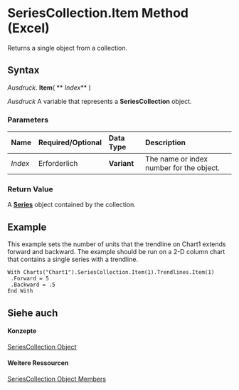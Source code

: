 
# SeriesCollection.Item Method (Excel)

Returns a single object from a collection.


## Syntax

 _Ausdruck_. **Item**( ** _Index_** )

 _Ausdruck_ A variable that represents a **SeriesCollection** object.


### Parameters



|**Name**|**Required/Optional**|**Data Type**|**Description**|
|:-----|:-----|:-----|:-----|
| _Index_|Erforderlich|**Variant**|The name or index number for the object.|

### Return Value

A  **[Series](c7d34b32-8172-f7a0-0a17-f01d44246b64.md)** object contained by the collection.


## Example

This example sets the number of units that the trendline on Chart1 extends forward and backward. The example should be run on a 2-D column chart that contains a single series with a trendline.


```
With Charts("Chart1").SeriesCollection.Item(1).Trendlines.Item(1) 
 .Forward = 5 
 .Backward = .5 
End With
```


## Siehe auch


#### Konzepte


[SeriesCollection Object](93aa1f0b-4939-8c60-a444-2f791e8ce144.md)
#### Weitere Ressourcen


[SeriesCollection Object Members](http://msdn.microsoft.com/library/72d02a33-0b2b-1adb-9629-3eb322bed271%28Office.15%29.aspx)